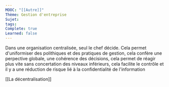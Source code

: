 ```yaml
---
MOOC: "[[Autre]]"
Thème: Gestion d'entreprise
Sujet: 
tags: 
Complete: true
Learned: false
---
```

Dans une organisation centralisée, seul le chef décide. Cela permet d'uniformiser des polithiques et des pratiques de gestion, cela confère une perpective globale, une cohérence des décisions, cela permet de réagir plus vite sans concertation des niveaux inférieurs, cela facilite le contrôle et il y a une réduction de risque lié à la confidentialité de l'information

[[La décentralisation]]